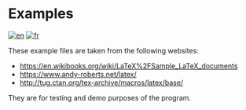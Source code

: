 # Examples

[![en](https://img.shields.io/badge/lang-en-red.svg)](README.md)
[![fr](https://img.shields.io/badge/lang-fr-yellow.svg)](README.fr.md)

These example files are taken from the following websites:

* https://en.wikibooks.org/wiki/LaTeX%2FSample_LaTeX_documents
* https://www.andy-roberts.net/latex/
* http://tug.ctan.org/tex-archive/macros/latex/base/

They are for testing and demo purposes of the program.
